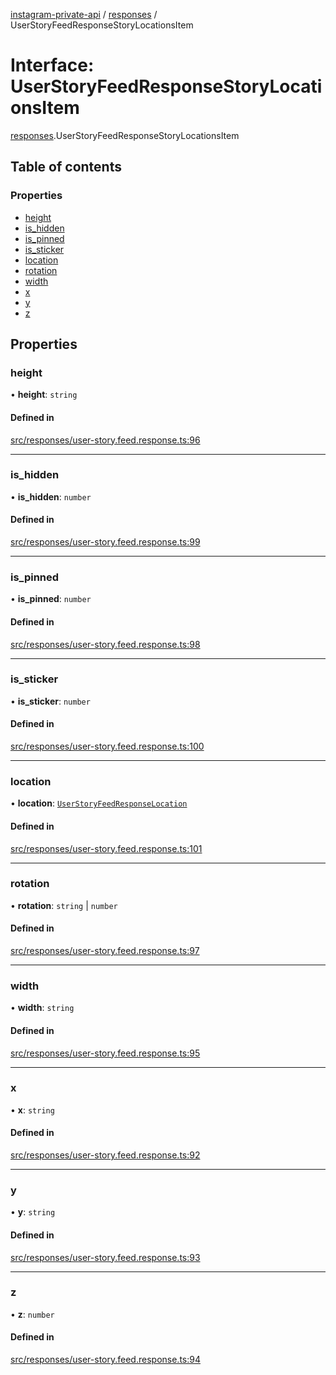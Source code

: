 [instagram-private-api](../../README.md) / [responses](../../modules/responses.md) / UserStoryFeedResponseStoryLocationsItem

# Interface: UserStoryFeedResponseStoryLocationsItem

[responses](../../modules/responses.md).UserStoryFeedResponseStoryLocationsItem

## Table of contents

### Properties

- [height](UserStoryFeedResponseStoryLocationsItem.md#height)
- [is\_hidden](UserStoryFeedResponseStoryLocationsItem.md#is_hidden)
- [is\_pinned](UserStoryFeedResponseStoryLocationsItem.md#is_pinned)
- [is\_sticker](UserStoryFeedResponseStoryLocationsItem.md#is_sticker)
- [location](UserStoryFeedResponseStoryLocationsItem.md#location)
- [rotation](UserStoryFeedResponseStoryLocationsItem.md#rotation)
- [width](UserStoryFeedResponseStoryLocationsItem.md#width)
- [x](UserStoryFeedResponseStoryLocationsItem.md#x)
- [y](UserStoryFeedResponseStoryLocationsItem.md#y)
- [z](UserStoryFeedResponseStoryLocationsItem.md#z)

## Properties

### height

• **height**: `string`

#### Defined in

[src/responses/user-story.feed.response.ts:96](https://github.com/Nerixyz/instagram-private-api/blob/b3351b9/src/responses/user-story.feed.response.ts#L96)

___

### is\_hidden

• **is\_hidden**: `number`

#### Defined in

[src/responses/user-story.feed.response.ts:99](https://github.com/Nerixyz/instagram-private-api/blob/b3351b9/src/responses/user-story.feed.response.ts#L99)

___

### is\_pinned

• **is\_pinned**: `number`

#### Defined in

[src/responses/user-story.feed.response.ts:98](https://github.com/Nerixyz/instagram-private-api/blob/b3351b9/src/responses/user-story.feed.response.ts#L98)

___

### is\_sticker

• **is\_sticker**: `number`

#### Defined in

[src/responses/user-story.feed.response.ts:100](https://github.com/Nerixyz/instagram-private-api/blob/b3351b9/src/responses/user-story.feed.response.ts#L100)

___

### location

• **location**: [`UserStoryFeedResponseLocation`](UserStoryFeedResponseLocation.md)

#### Defined in

[src/responses/user-story.feed.response.ts:101](https://github.com/Nerixyz/instagram-private-api/blob/b3351b9/src/responses/user-story.feed.response.ts#L101)

___

### rotation

• **rotation**: `string` \| `number`

#### Defined in

[src/responses/user-story.feed.response.ts:97](https://github.com/Nerixyz/instagram-private-api/blob/b3351b9/src/responses/user-story.feed.response.ts#L97)

___

### width

• **width**: `string`

#### Defined in

[src/responses/user-story.feed.response.ts:95](https://github.com/Nerixyz/instagram-private-api/blob/b3351b9/src/responses/user-story.feed.response.ts#L95)

___

### x

• **x**: `string`

#### Defined in

[src/responses/user-story.feed.response.ts:92](https://github.com/Nerixyz/instagram-private-api/blob/b3351b9/src/responses/user-story.feed.response.ts#L92)

___

### y

• **y**: `string`

#### Defined in

[src/responses/user-story.feed.response.ts:93](https://github.com/Nerixyz/instagram-private-api/blob/b3351b9/src/responses/user-story.feed.response.ts#L93)

___

### z

• **z**: `number`

#### Defined in

[src/responses/user-story.feed.response.ts:94](https://github.com/Nerixyz/instagram-private-api/blob/b3351b9/src/responses/user-story.feed.response.ts#L94)
